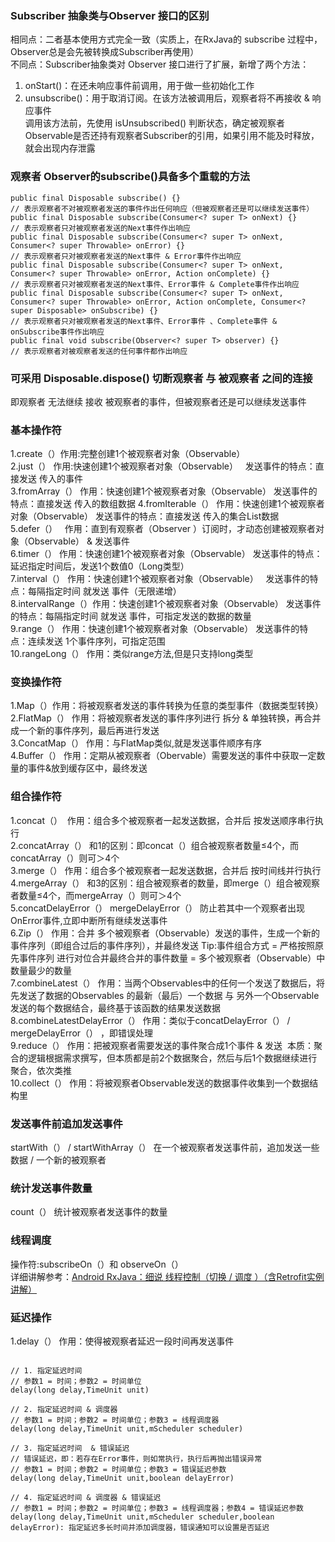 ### Subscriber 抽象类与Observer 接口的区别  
相同点：二者基本使用方式完全一致（实质上，在RxJava的 subscribe 过程中，Observer总是会先被转换成Subscriber再使用）  
不同点：Subscriber抽象类对 Observer 接口进行了扩展，新增了两个方法：  
1. onStart()：在还未响应事件前调用，用于做一些初始化工作  
2. unsubscribe()：用于取消订阅。在该方法被调用后，观察者将不再接收 & 响应事件  
调用该方法前，先使用 isUnsubscribed() 判断状态，确定被观察者Observable是否还持有观察者Subscriber的引用，如果引用不能及时释放，就会出现内存泄露

### 观察者 Observer的subscribe()具备多个重载的方法
    public final Disposable subscribe() {}
    // 表示观察者不对被观察者发送的事件作出任何响应（但被观察者还是可以继续发送事件）
    public final Disposable subscribe(Consumer<? super T> onNext) {}
    // 表示观察者只对被观察者发送的Next事件作出响应
    public final Disposable subscribe(Consumer<? super T> onNext, Consumer<? super Throwable> onError) {} 
    // 表示观察者只对被观察者发送的Next事件 & Error事件作出响应
    public final Disposable subscribe(Consumer<? super T> onNext, Consumer<? super Throwable> onError, Action onComplete) {}
    // 表示观察者只对被观察者发送的Next事件、Error事件 & Complete事件作出响应
    public final Disposable subscribe(Consumer<? super T> onNext, Consumer<? super Throwable> onError, Action onComplete, Consumer<?      super Disposable> onSubscribe) {}
    // 表示观察者只对被观察者发送的Next事件、Error事件 、Complete事件 & onSubscribe事件作出响应
    public final void subscribe(Observer<? super T> observer) {}
    // 表示观察者对被观察者发送的任何事件都作出响应
    
### 可采用 Disposable.dispose() 切断观察者 与 被观察者 之间的连接

即观察者 无法继续 接收 被观察者的事件，但被观察者还是可以继续发送事件

### 基本操作符

1.create（）作用:完整创建1个被观察者对象（Observable）  
2.just（） 作用:快速创建1个被观察者对象（Observable）    发送事件的特点：直接发送 传入的事件      
3.fromArray（）  作用：快速创建1个被观察者对象（Observable）  发送事件的特点：直接发送 传入的数组数据 
4.fromIterable（）  作用：快速创建1个被观察者对象（Observable） 发送事件的特点：直接发送 传入的集合List数据  
5.defer（）   作用：直到有观察者（Observer ）订阅时，才动态创建被观察者对象（Observable） & 发送事件  
6.timer（）   作用：快速创建1个被观察者对象（Observable）     发送事件的特点：延迟指定时间后，发送1个数值0（Long类型）  
7.interval（）  作用：快速创建1个被观察者对象（Observable）   发送事件的特点：每隔指定时间 就发送 事件（无限递增）  
8.intervalRange（）作用：快速创建1个被观察者对象（Observable）    发送事件的特点：每隔指定时间 就发送 事件，可指定发送的数据的数量  
9.range（） 作用：快速创建1个被观察者对象（Observable）   发送事件的特点：连续发送 1个事件序列，可指定范围  
10.rangeLong（）  作用：类似range方法,但是只支持long类型  

### 变换操作符

1.Map（）作用：将被观察者发送的事件转换为任意的类型事件（数据类型转换）  
2.FlatMap（） 作用：将被观察者发送的事件序列进行 拆分 & 单独转换，再合并成一个新的事件序列，最后再进行发送  
3.ConcatMap（） 作用：与FlatMap类似,就是发送事件顺序有序  
4.Buffer（） 作用：定期从被观察者（Obervable）需要发送的事件中获取一定数量的事件&放到缓存区中，最终发送

### 组合操作符

1.concat（）  作用：组合多个被观察者一起发送数据，合并后 按发送顺序串行执行  
2.concatArray（） 和1的区别：即concat（）组合被观察者数量≤4个，而concatArray（）则可＞4个  
3.merge（）  作用：组合多个被观察者一起发送数据，合并后 按时间线并行执行  
4.mergeArray（） 和3的区别：组合被观察者的数量，即merge（）组合被观察者数量≤4个，而mergeArray（）则可＞4个  
5.concatDelayError（） mergeDelayError（） 防止若其中一个观察者出现OnError事件,立即中断所有继续发送事件  
6.Zip（） 作用：合并 多个被观察者（Observable）发送的事件，生成一个新的事件序列（即组合过后的事件序列），并最终发送  Tip:事件组合方式 = 严格按照原先事件序列 进行对位合并最终合并的事件数量 = 多个被观察者（Observable）中数量最少的数量  
7.combineLatest（） 作用：当两个Observables中的任何一个发送了数据后，将先发送了数据的Observables 的最新（最后）一个数据 与 另外一个Observable发送的每个数据结合，最终基于该函数的结果发送数据  
8.combineLatestDelayError（） 作用：类似于concatDelayError（） / mergeDelayError（） ，即错误处理  
9.reduce（） 作用：把被观察者需要发送的事件聚合成1个事件 & 发送  本质：聚合的逻辑根据需求撰写，但本质都是前2个数据聚合，然后与后1个数据继续进行聚合，依次类推  
10.collect（） 作用：将被观察者Observable发送的数据事件收集到一个数据结构里

### 发送事件前追加发送事件

startWith（） / startWithArray（）   在一个被观察者发送事件前，追加发送一些数据 / 一个新的被观察者

### 统计发送事件数量

count（）  统计被观察者发送事件的数量

### 线程调度

操作符:subscribeOn（）和 observeOn（）  
详细讲解参考：[Android RxJava：细说 线程控制（切换 / 调度 ）（含Retrofit实例讲解）](https://www.jianshu.com/p/5225b2baaecd)

### 延迟操作

1.delay（）  作用：使得被观察者延迟一段时间再发送事件
<pre><code>
// 1. 指定延迟时间
// 参数1 = 时间；参数2 = 时间单位
delay(long delay,TimeUnit unit)

// 2. 指定延迟时间 & 调度器
// 参数1 = 时间；参数2 = 时间单位；参数3 = 线程调度器
delay(long delay,TimeUnit unit,mScheduler scheduler)

// 3. 指定延迟时间  & 错误延迟
// 错误延迟，即：若存在Error事件，则如常执行，执行后再抛出错误异常
// 参数1 = 时间；参数2 = 时间单位；参数3 = 错误延迟参数
delay(long delay,TimeUnit unit,boolean delayError)

// 4. 指定延迟时间 & 调度器 & 错误延迟
// 参数1 = 时间；参数2 = 时间单位；参数3 = 线程调度器；参数4 = 错误延迟参数
delay(long delay,TimeUnit unit,mScheduler scheduler,boolean delayError): 指定延迟多长时间并添加调度器，错误通知可以设置是否延迟
</code></pre>
                    




